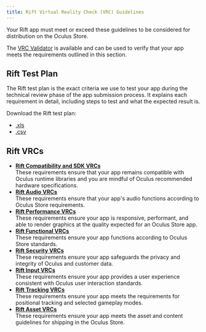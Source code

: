 ```yaml
---
title: Rift Virtual Reality Check (VRC) Guidelines
---
```

Your Rift app must meet or exceed these guidelines to be considered for distribution on the Oculus Store.

The [VRC Validator](/documentation/pcsdk/latest/concepts/dg-vrcvalidator/) is available and can be used to verify that your app meets the requirements outlined in this section.

## Rift Test Plan

The Rift test plan is the exact criteria we use to test your app during the technical review phase of the app submission process. It explains each requirement in detail, including steps to test and what the expected result is.

Download the Rift test plan:

* [.xls](/test-plan/export/rift)
* [.csv](/test-plan/export/rift/csv)
## Rift VRCs

* **[Rift Compatibility and SDK VRCs](/distribute/latest/concepts/publish-rift-app-submission-compatibility/)**  
These requirements ensure that your app remains compatible with Oculus runtime libraries and you are mindful of Oculus recommended hardware specifications.
* **[Rift Audio VRCs](/distribute/latest/concepts/publish-rift-app-submission-audio/)**  
These requirements ensure that your app's audio functions according to Oculus Store requirements. 
* **[Rift Performance VRCs](/distribute/latest/concepts/publish-rift-app-submission-performance/)**  
These requirements ensure your app is responsive, performant, and able to render graphics at the quality expected for an Oculus Store app.
* **[Rift Functional VRCs](/distribute/latest/concepts/publish-rift-app-submission-functional/)**  
These requirements ensure your app functions according to Oculus Store standards.
* **[Rift Security VRCs](/distribute/latest/concepts/publish-rift-app-submission-security/)**  
These requirements ensure your app safeguards the privacy and integrity of Oculus and customer data.
* **[Rift Input VRCs](/distribute/latest/concepts/publish-rift-app-submission-input/)**  
These requirements ensure your app provides a user experience consistent with Oculus user interaction standards.
* **[Rift Tracking VRCs](/distribute/latest/concepts/publish-rift-app-submission-tracking/)**  
These requirements ensure your app meets the requirements for positional tracking and selected gameplay modes.
* **[Rift Asset VRCs](/distribute/latest/concepts/publish-rift-app-submission-asset/)**  
These requirements ensure your app meets the asset and content guidelines for shipping in the Oculus Store.

